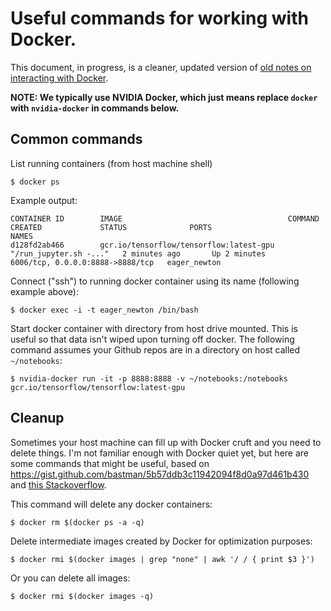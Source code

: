 # Useful commands for working with Docker.

This document, in progress, is a cleaner, updated version of [old notes on interacting with Docker](https://docs.google.com/document/d/1LOHzfwGZiXtuqyZkcBREHHa0-0c853qaFAgQ-X8pqlE/edit?usp=sharing).

**NOTE: We typically use NVIDIA Docker, which just means replace `docker` with `nvidia-docker` in commands below.**

## Common commands

List running containers (from host machine shell)

    $ docker ps

Example output:

    CONTAINER ID        IMAGE                                     COMMAND                  CREATED             STATUS              PORTS                              NAMES
    d128fd2ab466        gcr.io/tensorflow/tensorflow:latest-gpu   "/run_jupyter.sh -..."   2 minutes ago       Up 2 minutes        6006/tcp, 0.0.0.0:8888->8888/tcp   eager_newton

Connect ("ssh") to running docker container using its name (following example above):

    $ docker exec -i -t eager_newton /bin/bash

Start docker container with directory from host drive mounted. This is useful so
that data isn't wiped upon turning off docker. The following command assumes your
Github repos are in a directory on host called `~/notebooks`:

    $ nvidia-docker run -it -p 8888:8888 -v ~/notebooks:/notebooks gcr.io/tensorflow/tensorflow:latest-gpu
    
## Cleanup

Sometimes your host machine can fill up with Docker cruft and you need to delete things. I'm not familiar enough with Docker quiet yet, but here are some commands that might be useful, based on <https://gist.github.com/bastman/5b57ddb3c11942094f8d0a97d461b430> and [this Stackoverflow](https://stackoverflow.com/questions/21398087/how-can-i-delete-dockers-images).

This command will delete any docker containers:

    $ docker rm $(docker ps -a -q)

Delete intermediate images created by Docker for optimization purposes:

    $ docker rmi $(docker images | grep "none" | awk '/ / { print $3 }')
    
Or you can delete all images:

    $ docker rmi $(docker images -q)
